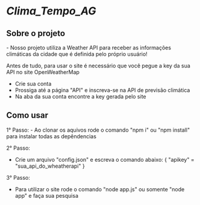 # <em>Clima_Tempo_AG</em>

<h2>Sobre o projeto</h2>
-  Nosso projeto utiliza a Weather API para receber as informações climáticas da cidade que é definida pelo próprio usuário!

Antes de tudo, para usar o site é necessário que você pegue a key da sua API no site OpenWeatherMap
- Crie sua conta
- Prossiga até a página "API" e inscreva-se na API de previsão climática
- Na aba da sua conta encontre a key gerada pelo site

<h2>Como usar</h2>
1° Passo:
- Ao clonar os aquivos rode o comando "npm i" ou "npm install" para instalar todas as depêndencias

2° Passo:
- Crie um arquivo "config.json" e escreva o comando abaixo:
  {
  "apikey" = "sua_api_do_wheatherapi"
  }

3° Passo:
- Para utilizar o site rode o comando "node app.js" ou somente "node app" e faça sua pesquisa
